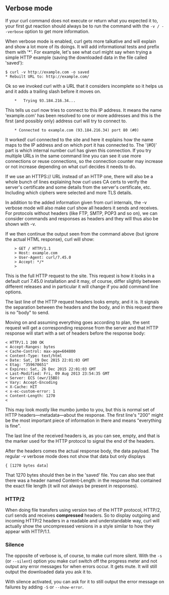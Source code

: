 ## Verbose mode

If your curl command does not execute or return what you expected it to, your
first gut reaction should always be to run the command with the `-v /
--verbose` option to get more information.

When verbose mode is enabled, curl gets more talkative and will explain and
show a lot more of its doings. It will add informational tests and prefix them
with '\*'. For example, let's see what curl might say when trying a simple HTTP
example (saving the downloaded data in the file called 'saved'):

    $ curl -v http://example.com -o saved
    * Rebuilt URL to: http://example.com/

Ok so we invoked curl with a URL that it considers incomplete so it helps us
and it adds a trailing slash before it moves on.

~~~
    *   Trying 93.184.216.34...
~~~

This tells us curl now tries to connect to this IP address. It means the name
'example.com' has been resolved to one or more addresses and this is the first
(and possibly only) address curl will try to connect to.

~~~
    * Connected to example.com (93.184.216.34) port 80 (#0)
~~~

It worked! curl connected to the site and here it explains how the name maps
to the IP address and on which port it has connected to. The '(#0)' part is
which internal number curl has given this connection. If you try multiple URLs
in the same command line you can see it use more connections or reuse
connections, so the connection counter may increase or not increase
depending on what curl decides it needs to do.

If we use an HTTPS:// URL instead of an HTTP one, there will also be a whole
bunch of lines explaining how curl uses CA certs to verify the server's
certificate and some details from the server's certificate, etc. Including
which ciphers were selected and more TLS details.

In addition to the added information given from curl internals, the -v verbose
mode will also make curl show all headers it sends and receives. For protocols
without headers (like FTP, SMTP, POP3 and so on), we can consider commands and
responses as headers and they will thus also be shown with -v.

If we then continue the output seen from the command above (but ignore the
actual HTML response), curl will show:

~~~
    > GET / HTTP/1.1
    > Host: example.com
    > User-Agent: curl/7.45.0
    > Accept: */*
    >
~~~

This is the full HTTP request to the site. This request is how it looks
in a default curl 7.45.0 installation and it may, of course, differ slightly
between different releases and in particular it will change if you add command
line options.

The last line of the HTTP request headers looks empty, and it is. It
signals the separation between the headers and the body, and in this request
there is no "body" to send.

Moving on and assuming everything goes according to plan, the sent request
will get a corresponding response from the server and that HTTP response will
start with a set of headers before the response body:

    < HTTP/1.1 200 OK
    < Accept-Ranges: bytes
    < Cache-Control: max-age=604800
    < Content-Type: text/html
    < Date: Sat, 19 Dec 2015 22:01:03 GMT
    < Etag: "359670651"
    < Expires: Sat, 26 Dec 2015 22:01:03 GMT
    < Last-Modified: Fri, 09 Aug 2013 23:54:35 GMT
    < Server: ECS (ewr/15BD)
    < Vary: Accept-Encoding
    < X-Cache: HIT
    < x-ec-custom-error: 1
    < Content-Length: 1270
    <

This may look mostly like mumbo jumbo to you, but this is normal set of HTTP
headers—metadata—about the response. The first line's "200" might be the
most important piece of information in there and means "everything is fine".

The last line of the received headers is, as you can see, empty, and that is the
marker used for the HTTP protocol to signal the end of the headers.

After the headers comes the actual response body, the data payload. The
regular -v verbose mode does not show that data but only displays

    { [1270 bytes data]

That 1270 bytes should then be in the 'saved' file. You can also see that
there was a header named Content-Length: in the response that contained the
exact file length (it will not always be present in responses).

### HTTP/2

When doing file transfers using version two of the HTTP protocol, HTTP/2, curl
sends and receives **compressed** headers. So to display outgoing and incoming
HTTP/2 headers in a readable and understandable way, curl will actually show
the uncompressed versions in a style similar to how they appear with HTTP/1.1.

### Silence

The opposite of verbose is, of course, to make curl more silent. With the `-s`
(or `--silent`) option you make curl switch off the progress meter and not
output any error messages for when errors occur. It gets mute. It will still
output the downloaded data you ask it to.

With silence activated, you can ask for it to still output the error message on
failures by adding `-S` or `--show-error`.
